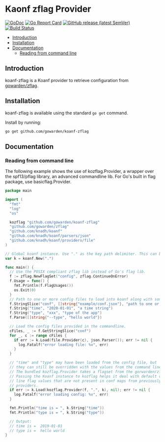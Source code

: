 # Kaonf zflag Provider

[![GoDoc](https://godoc.org/github.com/gowarden/koanf-zflag?status.svg)](https://godoc.org/github.com/gowarden/koanf-zflag)
[![Go Report Card](https://goreportcard.com/badge/github.com/gowarden/koanf-zflag)](https://goreportcard.com/report/github.com/gowarden/koanf-zflag)
[![GitHub release (latest SemVer)](https://img.shields.io/github/v/release/gowarden/koanf-zflag?sort=semver)](https://github.com/gowarden/koanf-zflag/releases)
[![Build Status](https://github.com/gowarden/koanf-zflag/actions/workflows/validate.yml/badge.svg)](https://github.com/gowarden/koanf-zflag/actions/workflows/validate.yml)

<!-- toc -->

- [Introduction](#introduction)
- [Installation](#installation)
- [Documentation](#documentation)
  - [Reading from command line](#reading-from-command-line)

<!-- /toc -->

## Introduction

koanf-zflag is a Koanf provider to retrieve configuration from [gowarden/zflag](https://github.com/gowarden/zflag).

## Installation

koanf-zflag is available using the standard `go get` command.

Install by running:

```bash
go get github.com/gowarden/koanf-zflag
```

## Documentation

### Reading from command line

The following example shows the use of kozflag.Provider, a wrapper over the spf13/pflag library, an advanced commandline
lib. For Go's built in flag package, use basicflag.Provider.

```go
package main

import (
  "fmt"
  "log"
  "os"

  kozflag "github.com/gowarden/koanf-zflag"
  "github.com/gowarden/zflag"
  "github.com/knadh/koanf"
  "github.com/knadh/koanf/parsers/json"
  "github.com/knadh/koanf/providers/file"
)

// Global koanf instance. Use "." as the key path delimiter. This can be "/" or any character.
var k = koanf.New(".")

func main() {
  // Use the POSIX compliant zflag lib instead of Go's flag lib.
  f := zflag.NewFlagSet("config", zflag.ContinueOnError)
  f.Usage = func() {
    fmt.Println(f.FlagUsages())
    os.Exit(0)
  }
  // Path to one or more config files to load into koanf along with some config params.
  f.StringSlice("conf", []string{"example/conf.json"}, "path to one or more .toml config files")
  f.String("time", "2020-01-01", "a time string")
  f.String("type", "xxx", "type of the app")
  f.Parse([]string{"--type", "hello world"})

  // Load the config files provided in the commandline.
  cFiles, _ := f.GetStringSlice("conf")
  for _, c := range cFiles {
    if err := k.Load(file.Provider(c), json.Parser()); err != nil {
      log.Fatalf("error loading file: %v", err)
    }
  }

  // "time" and "type" may have been loaded from the config file, but
  // they can still be overridden with the values from the command line.
  // The bundled kozflag.Provider takes a flagset from the gorwarden/zflag lib.
  // Passing the Koanf instance to kozflag helps it deal with default command
  // line flag values that are not present in conf maps from previously loaded
  // providers.
  if err := k.Load(kozflag.Provider(f, ".", k), nil); err != nil {
    log.Fatalf("error loading config: %v", err)
  }

  fmt.Println("time is = ", k.String("time"))
  fmt.Println("type is = ", k.String("type"))

  // Output:
  // time is =  2019-01-01
  // type is =  hello world
}
```
